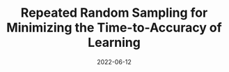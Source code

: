---
title: "Repeated Random Sampling for Minimizing the Time-to-Accuracy of Learning"
collection: publications
permalink: /publication/2023-efficient-ml
date: 2022-06-12
venue: 'DMLR workshop ICML'
paperurl: '/files/pubs/rs2.pdf'
citation: 'Okanovic, P., Waleffe, R., Mageirakos, V., Nikolakakis, K. E., Karbasi, A., Kalogerias, D., ... & Rekatsinas, T. (2023). Repeated Random Sampling for Minimizing the Time-to-Accuracy of Learning. arXiv preprint arXiv:2305.18424.'
---